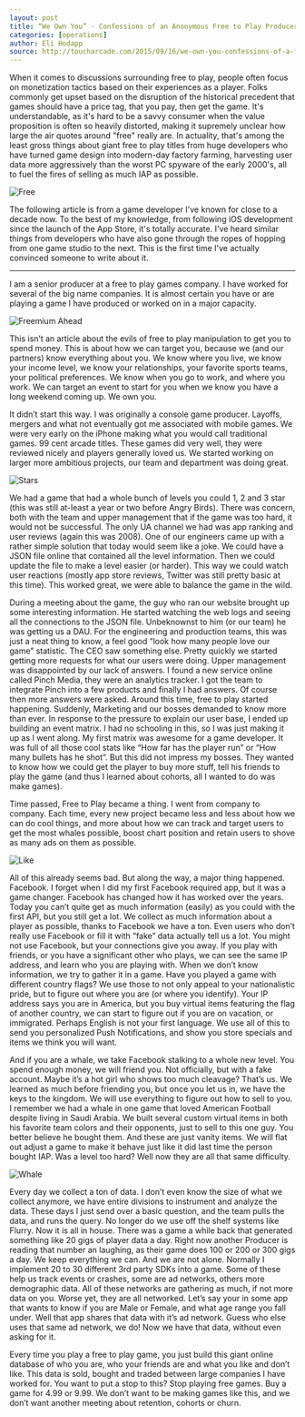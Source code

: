 ```yaml
---
layout: post
title: “We Own You” - Confessions of an Anonymous Free to Play Producer
categories: [operations]
author: Eli Hodapp
source: http://toucharcade.com/2015/09/16/we-own-you-confessions-of-a-free-to-play-producer/
---
```


When it comes to discussions surrounding free to play, people often focus on monetization tactics based on their experiences as a player. Folks commonly get upset based on the disruption of the historical precedent that games should have a price tag, that you pay, then get the game. It's understandable, as it's hard to be a savvy consumer when the value proposition is often so heavily distorted, making it supremely unclear how large the air quotes around "free" really are. In actuality, that's among the least gross things about giant free to play titles from huge developers who have turned game design into modern-day factory farming, harvesting user data more aggressively than the worst PC spyware of the early 2000's, all to fuel the fires of selling as much IAP as possible.

![Free](http://plb5hiaqr.bkt.clouddn.com/we-own-you/1.jpg)

The following article is from a game developer I've known for close to a decade now. To the best of my knowledge, from following iOS development since the launch of the App Store, it's totally accurate. I've heard similar things from developers who have also gone through the ropes of hopping from one game studio to the next. This is the first time I've actually convinced someone to write about it.

------

I am a senior producer at a free to play games company. I have worked for several of the big name companies. It is almost certain you have or are playing a game I have produced or worked on in a major capacity.

![Freemium Ahead](http://plb5hiaqr.bkt.clouddn.com/we-own-you/2.jpg)

This isn’t an article about the evils of free to play manipulation to get you to spend money. This is about how we can target you, because we (and our partners) know everything about you. We know where you live, we know your income level, we know your relationships, your favorite sports teams, your political preferences. We know when you go to work, and where you work. We can target an event to start for you when we know you have a long weekend coming up. We own you.

It didn’t start this way. I was originally a console game producer. Layoffs, mergers and what not eventually got me associated with mobile games. We were very early on the iPhone making what you would call traditional games. 99 cent arcade titles. These games did very well, they were reviewed nicely and players generally loved us. We started working on larger more ambitious projects, our team and department was doing great.

![Stars](http://plb5hiaqr.bkt.clouddn.com/we-own-you/3.jpg)

We had a game that had a whole bunch of levels you could 1, 2 and 3 star (this was still at-least a year or two before Angry Birds). There was concern, both with the team and upper management that if the game was too hard, it would not be successful. The only UA channel we had was app ranking and user reviews (again this was 2008). One of our engineers came up with a rather simple solution that today would seem like a joke. We could have a JSON file online that contained all the level information. Then we could update the file to make a level easier (or harder). This way we could watch user reactions (mostly app store reviews, Twitter was still pretty basic at this time). This worked great, we were able to balance the game in the wild.

During a meeting about the game, the guy who ran our website brought up some interesting information. He started watching the web logs and seeing all the connections to the JSON file. Unbeknownst to him (or our team) he was getting us a DAU. For the engineering and production teams, this was just a neat thing to know, a feel good “look how many people love our game” statistic. The CEO saw something else. Pretty quickly we started getting more requests for what our users were doing. Upper management was disappointed by our lack of answers. I found a new service online called Pinch Media, they were an analytics tracker. I got the team to integrate Pinch into a few products and finally I had answers. Of course then more answers were asked. Around this time, free to play started happening. Suddenly, Marketing and our bosses demanded to know more than ever. In response to the pressure to explain our user base, I ended up building an event matrix. I had no schooling in this, so I was just making it up as I went along. My first matrix was awesome for a game developer. It was full of all those cool stats like “How far has the player run” or “How many bullets has he shot”. But this did not impress my bosses. They wanted to know how we could get the player to buy more stuff, tell his friends to play the game (and thus I learned about cohorts, all I wanted to do was make games).

Time passed, Free to Play became a thing. I went from company to company. Each time, every new project became less and less about how we can do cool things, and more about how we can track and target users to get the most whales possible, boost chart position and retain users to shove as many ads on them as possible.

![Like](http://plb5hiaqr.bkt.clouddn.com/we-own-you/4.jpg)

All of this already seems bad. But along the way, a major thing happened. Facebook. I forget when I did my first Facebook required app, but it was a game changer. Facebook has changed how it has worked over the years. Today you can’t quite get as much information (easily) as you could with the first API, but you still get a lot. We collect as much information about a player as possible, thanks to Facebook we have a ton. Even users who don’t really use Facebook or fill it with “fake” data actually tell us a lot. You might not use Facebook, but your connections give you away. If you play with friends, or you have a significant other who plays, we can see the same IP address, and learn who you are playing with. When we don’t know information, we try to gather it in a game. Have you played a game with different country flags? We use those to not only appeal to your nationalistic pride, but to figure out where you are (or where you identify). Your IP address says you are in America, but you buy virtual items featuring the flag of another country, we can start to figure out if you are on vacation, or immigrated. Perhaps English is not your first language. We use all of this to send you personalized Push Notifications, and show you store specials and items we think you will want.

And if you are a whale, we take Facebook stalking to a whole new level. You spend enough money, we will friend you. Not officially, but with a fake account. Maybe it’s a hot girl who shows too much cleavage? That’s us. We learned as much before friending you, but once you let us in, we have the keys to the kingdom. We will use everything to figure out how to sell to you. I remember we had a whale in one game that loved American Football despite living in Saudi Arabia. We built several custom virtual items in both his favorite team colors and their opponents, just to sell to this one guy. You better believe he bought them. And these are just vanity items. We will flat out adjust a game to make it behave just like it did last time the person bought IAP. Was a level too hard? Well now they are all that same difficulty.

![Whale](http://plb5hiaqr.bkt.clouddn.com/we-own-you/5.jpg)

Every day we collect a ton of data. I don’t even know the size of what we collect anymore, we have entire divisions to instrument and analyze the data. These days I just send over a basic question, and the team pulls the data, and runs the query. No longer do we use off the shelf systems like Flurry. Now it is all in house. There was a game a while back that generated something like 20 gigs of player data a day. Right now another Producer is reading that number an laughing, as their game does 100 or 200 or 300 gigs a day. We keep everything we can. And we are not alone. Normally I implement 20 to 30 different 3rd party SDKs into a game. Some of these help us track events or crashes, some are ad networks, others more demographic data. All of these networks are gathering as much, if not more data on you. Worse yet, they are all networked. Let’s say your in some app that wants to know if you are Male or Female, and what age range you fall under. Well that app shares that data with it’s ad network. Guess who else uses that same ad network, we do! Now we have that data, without even asking for it.

Every time you play a free to play game, you just build this giant online database of who you are, who your friends are and what you like and don’t like. This data is sold, bought and traded between large companies I have worked for. You want to put a stop to this? Stop playing free games. Buy a game for 4.99 or 9.99. We don’t want to be making games like this, and we don’t want another meeting about retention, cohorts or churn.